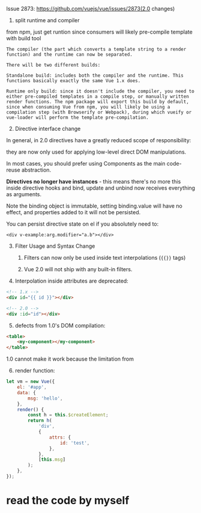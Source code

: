 Issue 2873: https://github.com/vuejs/vue/issues/2873(2.0 changes)

1. split runtime and compiler

from npm, just get runtion since consumers will likely pre-compile template with build tool

```
The compiler (the part which converts a template string to a render function) and the runtime can now be separated.

There will be two different builds:

Standalone build: includes both the compiler and the runtime. This functions basically exactly the same Vue 1.x does.

Runtime only build: since it doesn't include the compiler, you need to either pre-compiled templates in a compile step, or manually written render functions. The npm package will export this build by default, since when consuming Vue from npm, you will likely be using a compilation step (with Browserify or Webpack), during which vueify or vue-loader will perform the template pre-compilation.
```

2. Directive interface change

In general, in 2.0 directives have a greatly reduced scope of responsibility:

they are now only used for applying low-level direct DOM manipulations.

In most cases, you should prefer using Components as the main code-reuse abstraction.

**Directives no longer have instances** - this means there's no more this inside directive hooks and bind, update and unbind now receives everything as arguments.

Note the binding object is immutable, setting binding.value will have no effect, and properties added to it will not be persisted.

You can persist directive state on el if you absolutely need to:

`<div v-example:arg.modifier="a.b"></div>`

3. Filter Usage and Syntax Change

    1. Filters can now only be used inside text interpolations (`{{}}` tags)

    2. Vue 2.0 will not ship with any built-in filters.

4. Interpolation inside attributes are deprecated:

```html
<!-- 1.x -->
<div id="{{ id }}"></div>

<!-- 2.0 -->
<div :id="id"></div>
```

5. defects from 1.0's DOM compilation:

```html
<table>
    <my-component></my-component>
</table>
```

1.0 cannot make it work because the limitation from <table>

6. render function:

```js
let vm = new Vue({
    el: '#app',
    data: {
        msg: 'hello',
    },
    render() {
        const h = this.$createElement;
        return h(
            'div',
            {
                attrs: {
                    id: 'test',
                },
            },
            [this.msg]
        );
    },
});
```

# read the code by myself

